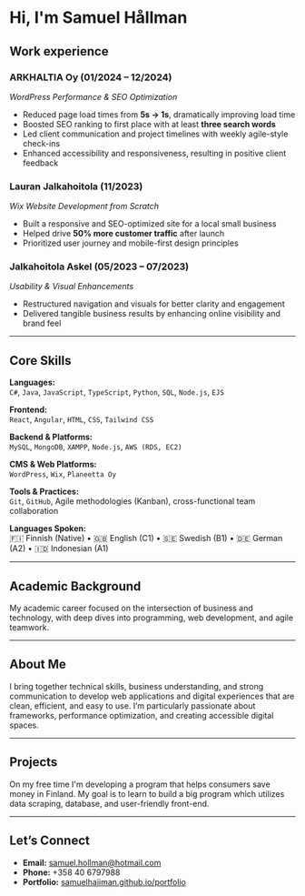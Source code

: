 #  Hi, I'm Samuel Hållman

## Work experience 
 
### **ARKHALTIA Oy** (01/2024 – 12/2024)  
*WordPress Performance & SEO Optimization*
- Reduced page load times from **5s → 1s**, dramatically improving load time  
- Boosted SEO ranking to first place with at least **three search words**
- Led client communication and project timelines with weekly agile-style check-ins  
- Enhanced accessibility and responsiveness, resulting in positive client feedback

### **Lauran Jalkahoitola** (11/2023)  
*Wix Website Development from Scratch*
- Built a responsive and SEO-optimized site for a local small business  
- Helped drive **50% more customer traffic** after launch  
- Prioritized user journey and mobile-first design principles

### **Jalkahoitola Askel** (05/2023 – 07/2023)  
*Usability & Visual Enhancements*
- Restructured navigation and visuals for better clarity and engagement  
- Delivered tangible business results by enhancing online visibility and brand feel

---

##  Core Skills

**Languages:**  
`C#`, `Java`, `JavaScript`, `TypeScript`, `Python`, `SQL`, `Node.js`, `EJS`

**Frontend:**  
`React`, `Angular`, `HTML`, `CSS`, `Tailwind CSS`

**Backend & Platforms:**  
`MySQL`, `MongoDB`, `XAMPP`, `Node.js`, `AWS (RDS, EC2)`

**CMS & Web Platforms:**  
`WordPress`, `Wix`, `Planeetta Oy`

**Tools & Practices:**  
`Git`, `GitHub`, Agile methodologies (Kanban), cross-functional team collaboration

**Languages Spoken:**  
🇫🇮 Finnish (Native) • 🇬🇧 English (C1) • 🇸🇪 Swedish (B1) • 🇩🇪 German (A2) • 🇮🇩 Indonesian (A1)

---

##  Academic Background

My academic career focused on the intersection of business and technology, with deep dives into programming, web development, and agile teamwork.

---

##  About Me

I bring together technical skills, business understanding, and strong communication to develop web applications and digital experiences that are clean, efficient, and easy to use. I’m particularly passionate about frameworks, performance optimization, and creating accessible digital spaces.

---

##  Projects

On my free time I'm developing a program that helps consumers save money in Finland. My goal is to learn to build a big program which utilizes data scraping, database, and user-friendly front-end.

---

##  Let’s Connect

-  **Email:** [samuel.hollman@hotmail.com](mailto:samuel.hollman@hotmail.com)  
-  **Phone:** +358 40 6797988  
-  **Portfolio:** [samuelhaiiman.github.io/portfolio](https://samuelhaiiman.github.io/portfolio/)

